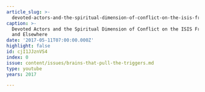 ```yaml
---
article_slug: >-
  devoted-actors-and-the-spiritual-dimension-of-conflict-on-the-isis-frontline-and-elsewhere
caption: >-
  Devoted Actors and the Spiritual Dimension of Conflict on the ISIS Frontline
  and Elsewhere
date: '2017-05-11T07:00:00.000Z'
highlight: false
id: cjI1JJznVS4
index: 0
issue: content/issues/brains-that-pull-the-triggers.md
type: youtube
years: 2017

---
```

